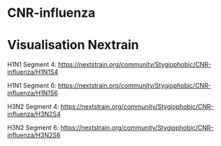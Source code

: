 # CNR-influenza

# Visualisation Nextrain
H1N1 Segment 4:
https://nextstrain.org/community/Stygiophobic/CNR-influenza/H1N1S4

H1N1 Segment 6:
https://nextstrain.org/community/Stygiophobic/CNR-influenza/H1N1S6

H3N2 Segment 4:
https://nextstrain.org/community/Stygiophobic/CNR-influenza/H3N2S4

H3N2 Segment 6:
https://nextstrain.org/community/Stygiophobic/CNR-influenza/H3N2S6